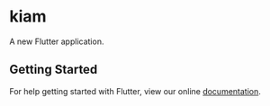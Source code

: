 # kiam

A new Flutter application.

## Getting Started

For help getting started with Flutter, view our online
[documentation](https://flutter.io/).
